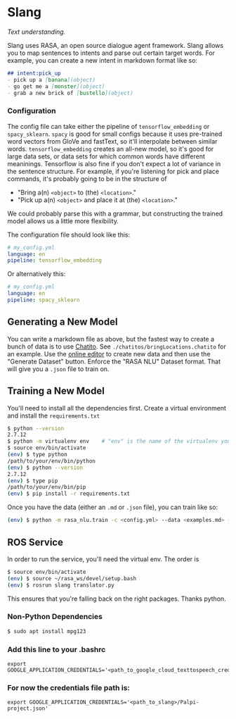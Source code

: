 # Slang

_Text understanding._

Slang uses RASA, an open source dialogue agent framework. Slang allows you to
map sentences to intents and parse out certain target words. For example, you
can create a new intent in markdown format like so:

```markdown
## intent:pick_up
- pick up a [banana](object)
- go get me a [monster](object)
- grab a new brick of [bustello](object)
```

### Configuration

The config file can take either the pipeline of `tensorflow_embedding` or
`spacy_sklearn`. `spacy` is good for small configs because it uses pre-trained
word vectors from GloVe and fastText, so it'll interpolate between similar
words. `tensorflow_embedding` creates an all-new model, so it's good for large
data sets, or data sets for which common words have different meaninings.
Tensorflow is also fine if you don't expect a lot of variance in the sentence
structure. For example, if you're listening for pick and place commands, it's
probably going to be in the structure of

- "Bring a(n) `<object>` to (the) `<location>`."
- "Pick up a(n) `<object>` and place it at (the) `<location>`."

We could probably parse this with a grammar, but constructing the trained model
allows us a little more flexibility.

The configuration file should look like this:

```yml
# my_config.yml
language: en
pipeline: tensorflow_embedding
```

Or alternatively this:

```yml
# my_config.yml
language: en
pipeline: spacy_sklearn
```

## Generating a New Model

You can write a markdown file as above, but the fastest way to create a bunch
of data is to use [Chatito](https://rodrigopivi.github.io/Chatito/). See
`./chatitos/bringLocations.chatito` for an example. Use the
[online editor](https://rodrigopivi.github.io/Chatito/) to create new data and
then use the "Generate Dataset" button. Enforce the "RASA NLU" Dataset format.
That will give you a `.json` file to train on.

## Training a New Model

You'll need to install all the dependencies first. Create a virtual environment
and install the `requirements.txt`

```bash
$ python --version
2.7.12
$ python -m virtualenv env    # "env" is the name of the virtualenv you're creating
$ source env/bin/activate
(env) $ type python
/path/to/your/env/bin/python
(env) $ python --version
2.7.12
(env) $ type pip
/path/to/your/env/bin/pip
(env) $ pip install -r requirements.txt
```

Once you have the data (either an `.md` or `.json` file), you can train like so:

```bash
(env) $ python -m rasa_nlu.train -c <config.yml> --data <examples.md> -o <output-dir> --fixed_model_name <project-name> --project <project-name> --verbose
```

## ROS Service

In order to run the service, you'll need the virtual env. The order is

```bash
$ source env/bin/activate
(env) $ source ~/rasa_ws/devel/setup.bash
(env) $ rosrun slang translator.py
```

This ensures that you're falling back on the right packages. Thanks python.

### Non-Python Dependencies
```bash
$ sudo apt install mpg123
```

### Add this line to your .bashrc
```
export GOOGLE_APPLICATION_CREDENTIALS='<path_to_google_cloud_texttospeech_credentials.json>'
```

### For now the credentials file path is:
```
export GOOGLE_APPLICATION_CREDENTIALS='<path_to_slang>/Palpi-project.json'
```
